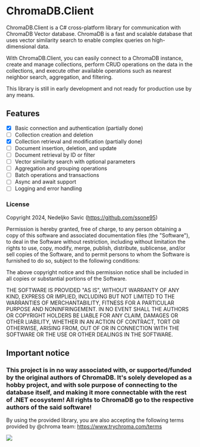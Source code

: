 # ChromaDB.Client

ChromaDB.Client is a C# cross-platform library for communication with ChromaDB Vector database. ChromaDB is a fast and scalable database that uses vector similarity search to enable complex queries on high-dimensional data.

With ChromaDB.Client, you can easily connect to a ChromaDB instance, create and manage collections, perform CRUD operations on the data in the collections, and execute other available operations such as nearest neighbor search, aggregation, and filtering.

This library is still in early development and not ready for production use by any means.

## Features

- [x] Basic connection and authentication (partially done)
- [ ] Collection creation and deletion
- [x] Collection retrieval and modification (partially done)
- [ ] Document insertion, deletion, and update
- [ ] Document retrieval by ID or filter
- [ ] Vector similarity search with optional parameters
- [ ] Aggregation and grouping operations
- [ ] Batch operations and transactions
- [ ] Async and await support
- [ ] Logging and error handling

### License
Copyright 2024, Nedeljko Savic (https://github.com/ssone95)

Permission is hereby granted, free of charge, to any person obtaining a copy of this software and associated documentation files (the "Software"), to deal in the Software without restriction, including without limitation the rights to use, copy, modify, merge, publish, distribute, sublicense, and/or sell copies of the Software, and to permit persons to whom the Software is furnished to do so, subject to the following conditions:

The above copyright notice and this permission notice shall be included in all copies or substantial portions of the Software.

THE SOFTWARE IS PROVIDED "AS IS", WITHOUT WARRANTY OF ANY KIND, EXPRESS OR IMPLIED, INCLUDING BUT NOT LIMITED TO THE WARRANTIES OF MERCHANTABILITY, FITNESS FOR A PARTICULAR PURPOSE AND NONINFRINGEMENT. IN NO EVENT SHALL THE AUTHORS OR COPYRIGHT HOLDERS BE LIABLE FOR ANY CLAIM, DAMAGES OR OTHER LIABILITY, WHETHER IN AN ACTION OF CONTRACT, TORT OR OTHERWISE, ARISING FROM, OUT OF OR IN CONNECTION WITH THE SOFTWARE OR THE USE OR OTHER DEALINGS IN THE SOFTWARE.

## Important notice
### **This project is in no way associated with, or supported/funded by the original authors of ChromaDB. It's solely developed as a hobby project, and with sole purpose of connecting to the database itself, and making it more connectable with the rest of .NET ecosystem! All rights to ChromaDB go to the respective authors of the said software!**

By using the provided library, you are also accepting the following terms provided by @chroma team: https://www.trychroma.com/terms

<img src="https://trychroma.notion.site/image/https%3A%2F%2Fs3-us-west-2.amazonaws.com%2Fsecure.notion-static.com%2F68f478ef-5a55-484c-bf83-1cd5859b8d14%2Fcolor.png?table=block&id=cac5ef40-1094-4c5b-851c-6da05029127b&spaceId=b8b7094f-a293-4449-83da-cdd15c398415&width=200">
